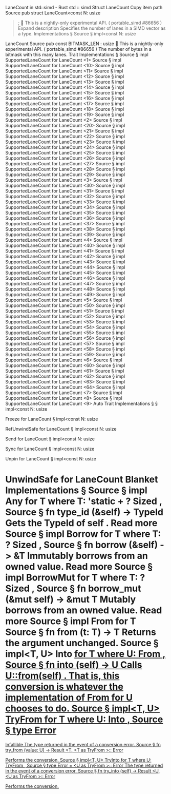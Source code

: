 LaneCount in std::simd - Rust
std
::
simd
Struct
LaneCount
Copy item path
Source
pub struct LaneCount<const N:
usize
>;
🔬
This is a nightly-only experimental API. (
portable_simd
#86656
)
Expand description
Specifies the number of lanes in a SIMD vector as a type.
Implementations
§
Source
§
impl<const N:
usize
>
LaneCount
<N>
Source
pub const
BITMASK_LEN
:
usize
🔬
This is a nightly-only experimental API. (
portable_simd
#86656
)
The number of bytes in a bitmask with this many lanes.
Trait Implementations
§
Source
§
impl
SupportedLaneCount
for
LaneCount
<1>
Source
§
impl
SupportedLaneCount
for
LaneCount
<10>
Source
§
impl
SupportedLaneCount
for
LaneCount
<11>
Source
§
impl
SupportedLaneCount
for
LaneCount
<12>
Source
§
impl
SupportedLaneCount
for
LaneCount
<13>
Source
§
impl
SupportedLaneCount
for
LaneCount
<14>
Source
§
impl
SupportedLaneCount
for
LaneCount
<15>
Source
§
impl
SupportedLaneCount
for
LaneCount
<16>
Source
§
impl
SupportedLaneCount
for
LaneCount
<17>
Source
§
impl
SupportedLaneCount
for
LaneCount
<18>
Source
§
impl
SupportedLaneCount
for
LaneCount
<19>
Source
§
impl
SupportedLaneCount
for
LaneCount
<2>
Source
§
impl
SupportedLaneCount
for
LaneCount
<20>
Source
§
impl
SupportedLaneCount
for
LaneCount
<21>
Source
§
impl
SupportedLaneCount
for
LaneCount
<22>
Source
§
impl
SupportedLaneCount
for
LaneCount
<23>
Source
§
impl
SupportedLaneCount
for
LaneCount
<24>
Source
§
impl
SupportedLaneCount
for
LaneCount
<25>
Source
§
impl
SupportedLaneCount
for
LaneCount
<26>
Source
§
impl
SupportedLaneCount
for
LaneCount
<27>
Source
§
impl
SupportedLaneCount
for
LaneCount
<28>
Source
§
impl
SupportedLaneCount
for
LaneCount
<29>
Source
§
impl
SupportedLaneCount
for
LaneCount
<3>
Source
§
impl
SupportedLaneCount
for
LaneCount
<30>
Source
§
impl
SupportedLaneCount
for
LaneCount
<31>
Source
§
impl
SupportedLaneCount
for
LaneCount
<32>
Source
§
impl
SupportedLaneCount
for
LaneCount
<33>
Source
§
impl
SupportedLaneCount
for
LaneCount
<34>
Source
§
impl
SupportedLaneCount
for
LaneCount
<35>
Source
§
impl
SupportedLaneCount
for
LaneCount
<36>
Source
§
impl
SupportedLaneCount
for
LaneCount
<37>
Source
§
impl
SupportedLaneCount
for
LaneCount
<38>
Source
§
impl
SupportedLaneCount
for
LaneCount
<39>
Source
§
impl
SupportedLaneCount
for
LaneCount
<4>
Source
§
impl
SupportedLaneCount
for
LaneCount
<40>
Source
§
impl
SupportedLaneCount
for
LaneCount
<41>
Source
§
impl
SupportedLaneCount
for
LaneCount
<42>
Source
§
impl
SupportedLaneCount
for
LaneCount
<43>
Source
§
impl
SupportedLaneCount
for
LaneCount
<44>
Source
§
impl
SupportedLaneCount
for
LaneCount
<45>
Source
§
impl
SupportedLaneCount
for
LaneCount
<46>
Source
§
impl
SupportedLaneCount
for
LaneCount
<47>
Source
§
impl
SupportedLaneCount
for
LaneCount
<48>
Source
§
impl
SupportedLaneCount
for
LaneCount
<49>
Source
§
impl
SupportedLaneCount
for
LaneCount
<5>
Source
§
impl
SupportedLaneCount
for
LaneCount
<50>
Source
§
impl
SupportedLaneCount
for
LaneCount
<51>
Source
§
impl
SupportedLaneCount
for
LaneCount
<52>
Source
§
impl
SupportedLaneCount
for
LaneCount
<53>
Source
§
impl
SupportedLaneCount
for
LaneCount
<54>
Source
§
impl
SupportedLaneCount
for
LaneCount
<55>
Source
§
impl
SupportedLaneCount
for
LaneCount
<56>
Source
§
impl
SupportedLaneCount
for
LaneCount
<57>
Source
§
impl
SupportedLaneCount
for
LaneCount
<58>
Source
§
impl
SupportedLaneCount
for
LaneCount
<59>
Source
§
impl
SupportedLaneCount
for
LaneCount
<6>
Source
§
impl
SupportedLaneCount
for
LaneCount
<60>
Source
§
impl
SupportedLaneCount
for
LaneCount
<61>
Source
§
impl
SupportedLaneCount
for
LaneCount
<62>
Source
§
impl
SupportedLaneCount
for
LaneCount
<63>
Source
§
impl
SupportedLaneCount
for
LaneCount
<64>
Source
§
impl
SupportedLaneCount
for
LaneCount
<7>
Source
§
impl
SupportedLaneCount
for
LaneCount
<8>
Source
§
impl
SupportedLaneCount
for
LaneCount
<9>
Auto Trait Implementations
§
§
impl<const N:
usize
>
Freeze
for
LaneCount
<N>
§
impl<const N:
usize
>
RefUnwindSafe
for
LaneCount
<N>
§
impl<const N:
usize
>
Send
for
LaneCount
<N>
§
impl<const N:
usize
>
Sync
for
LaneCount
<N>
§
impl<const N:
usize
>
Unpin
for
LaneCount
<N>
§
impl<const N:
usize
>
UnwindSafe
for
LaneCount
<N>
Blanket Implementations
§
Source
§
impl<T>
Any
for T
where
    T: 'static + ?
Sized
,
Source
§
fn
type_id
(&self) ->
TypeId
Gets the
TypeId
of
self
.
Read more
Source
§
impl<T>
Borrow
<T> for T
where
    T: ?
Sized
,
Source
§
fn
borrow
(&self) ->
&T
Immutably borrows from an owned value.
Read more
Source
§
impl<T>
BorrowMut
<T> for T
where
    T: ?
Sized
,
Source
§
fn
borrow_mut
(&mut self) ->
&mut T
Mutably borrows from an owned value.
Read more
Source
§
impl<T>
From
<T> for T
Source
§
fn
from
(t: T) -> T
Returns the argument unchanged.
Source
§
impl<T, U>
Into
<U> for T
where
    U:
From
<T>,
Source
§
fn
into
(self) -> U
Calls
U::from(self)
.
That is, this conversion is whatever the implementation of
From
<T> for U
chooses to do.
Source
§
impl<T, U>
TryFrom
<U> for T
where
    U:
Into
<T>,
Source
§
type
Error
=
Infallible
The type returned in the event of a conversion error.
Source
§
fn
try_from
(value: U) ->
Result
<T, <T as
TryFrom
<U>>::
Error
>
Performs the conversion.
Source
§
impl<T, U>
TryInto
<U> for T
where
    U:
TryFrom
<T>,
Source
§
type
Error
= <U as
TryFrom
<T>>::
Error
The type returned in the event of a conversion error.
Source
§
fn
try_into
(self) ->
Result
<U, <U as
TryFrom
<T>>::
Error
>
Performs the conversion.